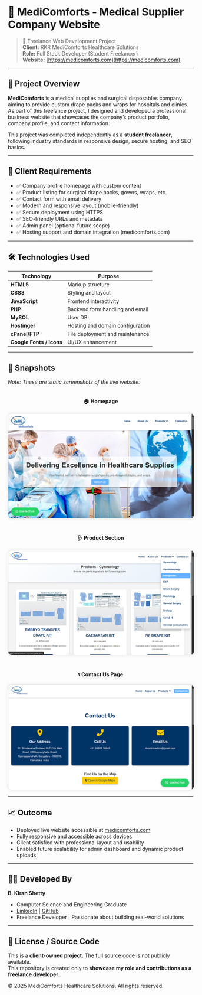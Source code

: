 # 🏥 MediComforts - Medical Supplier Company Website

> 💼 Freelance Web Development Project  
> **Client:** RKR MediComforts Healthcare Solutions  
> **Role:** Full Stack Developer (Student Freelancer)  
> **Website:** [https://medicomforts.com](https://medicomforts.com)

---

## 📌 Project Overview

**MediComforts** is a medical supplies and surgical disposables company aiming to provide custom drape packs and wraps for hospitals and clinics. As part of this freelance project, I designed and developed a professional business website that showcases the company’s product portfolio, company profile, and contact information.

This project was completed independently as a **student freelancer**, following industry standards in responsive design, secure hosting, and SEO basics.

---

## 🎯 Client Requirements

- ✅ Company profile homepage with custom content  
- ✅ Product listing for surgical drape packs, gowns, wraps, etc.  
- ✅ Contact form with email delivery  
- ✅ Modern and responsive layout (mobile-friendly)  
- ✅ Secure deployment using HTTPS  
- ✅ SEO-friendly URLs and metadata  
- ✅ Admin panel (optional future scope)  
- ✅ Hosting support and domain integration (medicomforts.com)

---

## 🛠️ Technologies Used

| Technology      | Purpose                                |
|----------------|----------------------------------------|
| **HTML5**       | Markup structure                       |
| **CSS3**        | Styling and layout                     |
| **JavaScript**  | Frontend interactivity                 |
| **PHP**         | Backend form handling and email        |
| **MySQL**       | User DB
| **Hostinger**   | Hosting and domain configuration       |
| **cPanel/FTP**  | File deployment and maintenance        |
| **Google Fonts / Icons** | UI/UX enhancement             |

---

<h2>📸 Snapshots</h2>
<p><em>Note: These are static screenshots of the live website.</em></p>

<div style="display: flex; flex-wrap: wrap; gap: 20px; justify-content: center;">

  <!-- Homepage -->
  <div style="flex: 1 1 300px; text-align: center;">
    <h4>🏠 Homepage</h4>
    <img src="images/homepage.jpg" alt="Homepage Screenshot" style="max-width: 100%; border-radius: 10px; border: 1px solid #ddd; box-shadow: 0 0 10px rgba(0,0,0,0.1);" />
  </div>

  <!-- Product Section -->
  <div style="flex: 1 1 300px; text-align: center;">
    <h4>🩺 Product Section</h4>
    <img src="images/products.jpg" alt="Product Section Screenshot" style="max-width: 100%; border-radius: 10px; border: 1px solid #ddd; box-shadow: 0 0 10px rgba(0,0,0,0.1);" />
  </div>

  <!-- Contact Us Page -->
  <div style="flex: 1 1 300px; text-align: center;">
    <h4>📞 Contact Us Page</h4>
    <img src="images/contact.jpg" alt="Contact Page Screenshot" style="max-width: 100%; border-radius: 10px; border: 1px solid #ddd; box-shadow: 0 0 10px rgba(0,0,0,0.1);" />
  </div>

</div>


---

## 📈 Outcome

- Deployed live website accessible at [medicomforts.com](https://medicomforts.com)  
- Fully responsive and accessible across devices  
- Client satisfied with professional layout and usability  
- Enabled future scalability for admin dashboard and dynamic product uploads  

---

## 👨‍💻 Developed By

**B. Kiran Shetty**  
- Computer Science and Engineering Graduate  
- [LinkedIn](https://linkedin.com/in/kiranshetty23) | [GitHub](https://github.com/kiranshetty23)  
- Freelance Developer | Passionate about building real-world solutions

---

## 📜 License / Source Code

This is a **client-owned project**. The full source code is not publicly available.  
This repository is created only to **showcase my role and contributions as a freelance developer**.

© 2025 MediComforts Healthcare Solutions. All rights reserved.

